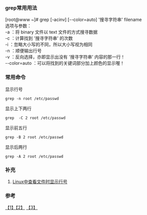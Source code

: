 ### grep常用用法
[root@www ~]# grep [-acinv] [--color=auto] '搜寻字符串' filename   
选项与参数：   
-a ：将 binary 文件以 text 文件的方式搜寻数据   
-c ：计算找到 '搜寻字符串' 的次数   
-i ：忽略大小写的不同，所以大小写视为相同   
-n ：顺便输出行号   
-v ：反向选择，亦即显示出没有 '搜寻字符串' 内容的那一行！   
--color=auto ：可以将找到的关键词部分加上颜色的显示喔！   


### 常用命令
显示行号
```
grep -n root /etc/passwd
```

显示上下两行
```
grep  -C 2 root /etc/passwd
```

显示前五行
```
grep -B 2 root /etc/passwd  
```

显示后两行
```
grep -A 2 root /etc/passwd  
```

### 补充
1. [Linux中查看文件时显示行号](http://blog.sina.com.cn/s/blog_716844910100tfxv.html)



### 参考
[【1】](http://www.cnblogs.com/ggjucheng/archive/2013/01/13/2856896.html)[【2】](http://www.cnblogs.com/mfryf/p/3336288.html) [【3】](http://blog.sina.com.cn/s/blog_716844910100tfxv.html)
